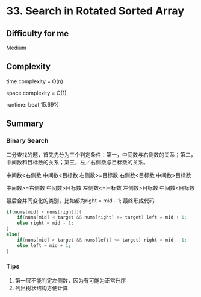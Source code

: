 # 33. Search in Rotated Sorted Array
## Difficulty for me
Medium

## Complexity
time complexity = O(n)

space complexity = O(1)

runtime: beat 15.69%

## Summary
### Binary Search

二分查找的题，首先先分为三个判定条件：第一，中间数与右侧数的关系；第二，中间数和目标数的关系；第三，左／右侧数与目标数的关系。
<!--右侧递减范围-->
中间数<右侧数
    <!--右侧递减范围 或 左侧递增范围-->
    中间数<目标数
        <!--右侧递减范围-->
        右侧数>=目标数
        <!--左侧递增范围-->
        右侧数<目标数
    <!--中间数以左的右侧递减范围-->
    中间数>目标数
<!--左侧递增范围-->
中间数>=右侧数
    <!--中间数左边的左侧递增范围 或 右侧递减范围-->
    中间数>目标数
        <!--中间数左边的左侧递增范围-->
        左侧数<=目标数
        <!--右侧递减范围-->
        左侧数>目标数
    <!--中间数右侧的递增范围-->
    中间数<目标数

最后合并同变化的类别，比如都为right = mid - 1; 最终形成代码

```C++
if(nums[mid] < nums[right]){
    if(nums[mid] < target && nums[right] >= target) left = mid + 1;
    else right = mid - 1;
}
else{
    if(nums[mid] > target && nums[left] <= target) right = mid - 1;
    else left = mid + 1;
}
```

### Tips

1. 第一层不能判定左侧数，因为有可能为正常升序
2. 列出树状结构方便计算